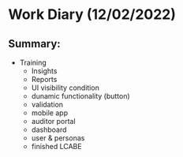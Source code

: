 # Work Diary (12/02/2022)

## Summary:

* Training
    - Insights
    - Reports
    - UI visibility condition
    - dunamic functionality (button)
    - validation
    - mobile app
    - auditor portal
    - dashboard
    - user & personas
    - finished LCABE